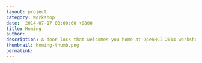 ```yaml
---
layout: project
category: Workshop
date:  2014-07-17 00:00:00 +0800
title: Homing
author:
description: A door lock that welcomes you home at OpenHCI 2014 workshop.
thumbnail: homing-thumb.png
permalink:
---
```

